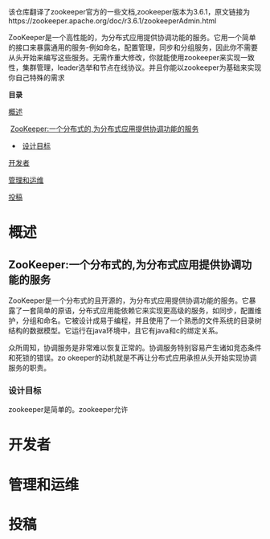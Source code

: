 该仓库翻译了zookeeper官方的一些文档,zookeeper版本为3.6.1，原文链接为https://zookeeper.apache.org/doc/r3.6.1/zookeeperAdmin.html

ZooKeeper是一个高性能的，为分布式应用提供协调功能的服务。它用一个简单的接口来暴露通用的服务-例如命名，配置管理，同步和分组服务，因此你不需要从头开始来编写这些服务。无需作重大修改，你就能使用zookeeper来实现一致性，集群管理，leader选举和节点在线协议。并且你能以zookeeper为基础来实现你自己特殊的需求

**目录**

[概述](#概述)

​	[ZooKeeper:一个分布式的,为分布式应用提供协调功能的服务](#ZooKeeper:一个分布式的,为分布式应用提供协调功能的服务)

- ​	[设计目标](#设计目标)

[开发者](#开发者)

[管理和运维](#管理和运维)

[投稿](#投稿)

# 概述

## ZooKeeper:一个分布式的,为分布式应用提供协调功能的服务

ZooKeeper是一个分布式的且开源的，为分布式应用提供协调功能的服务。它暴露了一套简单的原语，分布式应用能依赖它来实现更高级的服务，如同步，配置维护，分组和命名。它被设计成易于编程，并且使用了一个熟悉的文件系统的目录树结构的数据模型。它运行在java环境中，且它有java和c的绑定关系。

众所周知，协调服务是非常难以恢复正常的。协调服务特别容易产生诸如竞态条件和死锁的错误。zo okeeper的动机就是不再让分布式应用承担从头开始实现协调服务的职责。

### 设计目标

zookeeper是简单的。zookeeper允许

# 开发者

# 管理和运维

# 投稿



